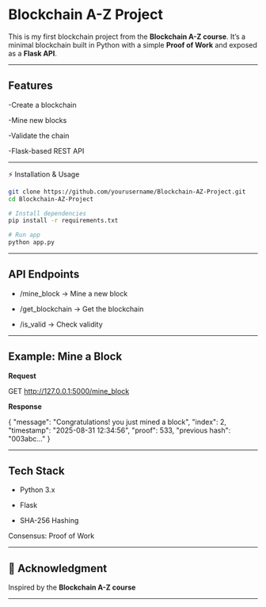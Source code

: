 # Blockchain A-Z Project

This is my first blockchain project from the **Blockchain A-Z course**.
It’s a minimal blockchain built in Python with a simple **Proof of Work** and exposed as a **Flask API**.


---


## Features

-Create a blockchain

-Mine new blocks

-Validate the chain

-Flask-based REST API


---


⚡ Installation & Usage
```bash
git clone https://github.com/yourusername/Blockchain-AZ-Project.git
cd Blockchain-AZ-Project

# Install dependencies
pip install -r requirements.txt

# Run app
python app.py
```
---

## API Endpoints

- /mine_block → Mine a new block

- /get_blockchain → Get the blockchain

- /is_valid → Check validity

---

## Example: Mine a Block

**Request**

GET http://127.0.0.1:5000/mine_block


**Response**

{
  "message": "Congratulations! you just mined a block",
  "index": 2,
  "timestamp": "2025-08-31 12:34:56",
  "proof": 533,
  "previous hash": "003abc..."
}

---

## Tech Stack

- Python 3.x

- Flask

- SHA-256 Hashing

Consensus: Proof of Work

---

## 🙌 Acknowledgment

Inspired by the **Blockchain A-Z course**

---

